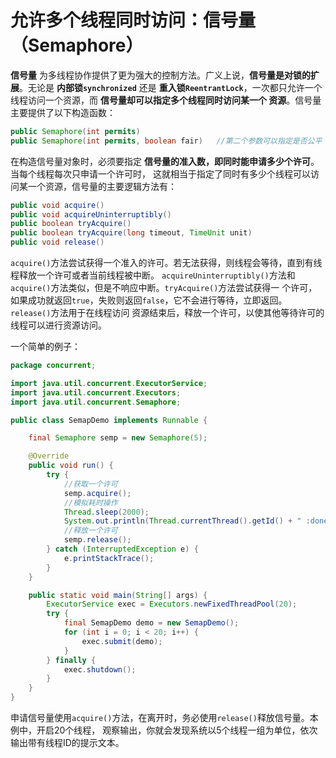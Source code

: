 允许多个线程同时访问：信号量（Semaphore）
======================================================================
**信号量** 为多线程协作提供了更为强大的控制方法。广义上说，**信号量是对锁的扩展**。无论是 **内部锁`synchronized`**
还是 **重入锁`ReentrantLock`**，一次都只允许一个线程访问一个资源，而 **信号量却可以指定多个线程同时访问某一个
资源**。信号量主要提供了以下构造函数：
```java
public Semaphore(int permits)
public Semaphore(int permits, boolean fair)   //第二个参数可以指定是否公平
```
在构造信号量对象时，必须要指定 **信号量的准入数，即同时能申请多少个许可**。当每个线程每次只申请一个许可时，
这就相当于指定了同时有多少个线程可以访问某一个资源，信号量的主要逻辑方法有：
```java
public void acquire()
public void acquireUninterruptibly()
public boolean tryAcquire()
public boolean tryAcquire(long timeout, TimeUnit unit)
public void release()
```
`acquire()`方法尝试获得一个准入的许可。若无法获得，则线程会等待，直到有线程释放一个许可或者当前线程被中断。
`acquireUninterruptibly()`方法和`acquire()`方法类似，但是不响应中断。`tryAcquire()`方法尝试获得一
个许可，如果成功就返回`true`，失败则返回`false`，它不会进行等待，立即返回。`release()`方法用于在线程访问
资源结束后，释放一个许可，以使其他等待许可的线程可以进行资源访问。

一个简单的例子：
```java
package concurrent;

import java.util.concurrent.ExecutorService;
import java.util.concurrent.Executors;
import java.util.concurrent.Semaphore;

public class SemapDemo implements Runnable {

    final Semaphore semp = new Semaphore(5);

    @Override
    public void run() {
        try {
            //获取一个许可
            semp.acquire();
            //模拟耗时操作
            Thread.sleep(2000);
            System.out.println(Thread.currentThread().getId() + " :done!");
            //释放一个许可
            semp.release();
        } catch (InterruptedException e) {
            e.printStackTrace();
        }
    }

    public static void main(String[] args) {
        ExecutorService exec = Executors.newFixedThreadPool(20);
        try {
            final SemapDemo demo = new SemapDemo();
            for (int i = 0; i < 20; i++) {
                exec.submit(demo);
            }
        } finally {
            exec.shutdown();
        }
    }
}
```
申请信号量使用`acquire()`方法，在离开时，务必使用`release()`释放信号量。本例中，开启20个线程，
观察输出，你就会发现系统以5个线程一组为单位，依次输出带有线程ID的提示文本。
